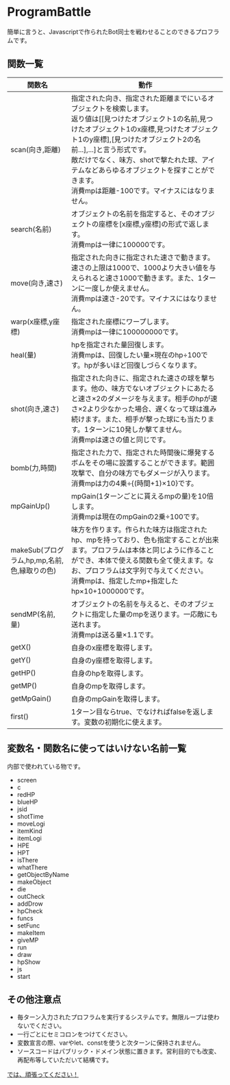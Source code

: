 # ProgramBattle
簡単に言うと、Javascriptで作られたBot同士を戦わせることのできるプロフラムです。

## 関数一覧
| 関数名 | 動作 |
| ---- | ---- |
| scan(向き,距離) | 指定された向き、指定された距離までにいるオブジェクトを検索します。<br>返り値は\[\[見つけたオブジェクト1の名前,見つけたオブジェクト1のx座標,見つけたオブジェクト1のy座標],\[見つけたオブジェクト2の名前...],...]と言う形式です。<br>敵だけでなく、味方、shotで撃たれた球、アイテムなどあらゆるオブジェクトを探すことができます。<br>消費mpは距離-100です。マイナスにはなりません。 |
| search(名前) | オブジェクトの名前を指定すると、そのオブジェクトの座標を\[x座標,y座標]の形式で返します。<br>消費mpは一律に100000です。 |
| move(向き,速さ) | 指定された向きに指定された速さで動きます。速さの上限は1000で、1000より大きい値を与えられると速さ1000で動きます。また、1ターンに一度しか使えません。<br>消費mpは速さ-20です。マイナスにはなりません。 |
| warp(x座標,y座標) |指定された座標にワープします。<br>消費mpは一律に100000000です。
| heal(量) | hpを指定された量回復します。<br>消費mpは、回復したい量×現在のhp÷100です。hpが多いほど回復しづらくなります。 |
| shot(向き,速さ) | 指定された向きに、指定された速さの球を撃ちます。他の、味方でないオブジェクトにあたると速さ×2のダメージを与えます。相手のhpが速さ×2より少なかった場合、遅くなって球は進み続けます。また、相手が撃った球にも当たります。1ターンに10発しか撃てません。<br>消費mpは速さの値と同じです。 |
| bomb(力,時間) | 指定された力で、指定された時間後に爆発するボムをその場に設置することができます。範囲攻撃で、自分の味方でもダメージが入ります。<br>消費mpは力の4乗÷{(時間+1)×10}です。 |
| mpGainUp() | mpGain(1ターンごとに貰えるmpの量)を10倍します。<br>消費mpは現在のmpGainの2乗÷100です。 |
| makeSub(プログラム,hp,mp,名前,色,縁取りの色) | 味方を作ります。作られた味方は指定されたhp、mpを持っており、色も指定することが出来ます。プロフラムは本体と同じように作ることができ、本体で使える関数も全て使えます。なお、プロフラムは文字列で与えてください。<br>消費mpは、指定したmp+指定したhp×10+1000000です。 |
| sendMP(名前,量) | オブジェクトの名前を与えると、そのオブジェクトに指定した量のmpを送ります。一応敵にも送れます。<br>消費mpは送る量×1.1です。 |
| getX() | 自身のx座標を取得します。 |
| getY() | 自身のy座標を取得します。 |
| getHP() | 自身のhpを取得します。 |
| getMP() | 自身のmpを取得します。 |
| getMpGain() | 自身のmpGainを取得します。 |
| first() | 1ターン目ならtrue、でなければfalseを返します。変数の初期化に使えます。 |

## 変数名・関数名に使ってはいけない名前一覧
内部で使われている物です。
* screen
* c
* redHP
* blueHP
* jsid
* shotTime
* moveLogi
* itemKind
* itemLogi
* HPE
* HPT
* isThere
* whatThere
* getObjectByName
* makeObject
* die
* outCheck
* addDrow
* hpCheck
* funcs
* setFunc
* makeItem
* giveMP
* run
* draw
* hpShow
* js
* start

## その他注意点
* 毎ターン入力されたプロフラムを実行するシステムです。無限ループは使わないでください。
* 一行ごとにセミコロンをつけてください。
* 変数宣言の際、varやlet、constを使うと次ターンに保持されません。
* ソースコードはパブリック・ドメイン状態に置きます。営利目的でも改変、再配布等していただいて結構です。

[では、頑張ってください！](https://cy-1818.github.io/ProgramBattle/)
